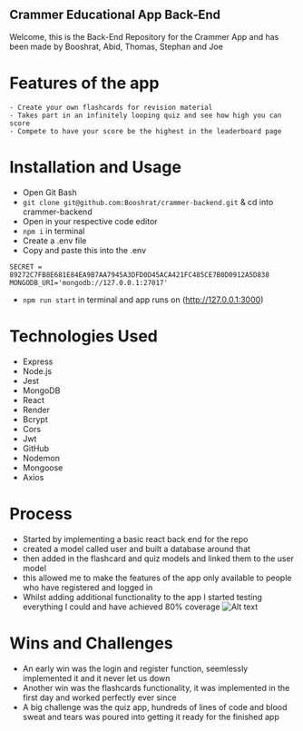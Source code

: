 ## Crammer Educational App Back-End

Welcome, this is the Back-End Repository for the Crammer App and has been made by Booshrat, Abid, Thomas, Stephan and Joe

# Features of the app

```
- Create your own flashcards for revision material
- Takes part in an infinitely looping quiz and see how high you can score
- Compete to have your score be the highest in the leaderboard page
```

# Installation and Usage

- Open Git Bash
- `git clone git@github.com:Booshrat/crammer-backend.git` & cd into crammer-backend
- Open in your respective code editor
- `npm i` in terminal
- Create a .env file
- Copy and paste this into the .env 
```
SECRET = 89272C7FB8E681E84EA9B7AA7945A3DFD0D45ACA421FC485CE7B0D0912A5D838
MONGODB_URI='mongodb://127.0.0.1:27017'
```
- `npm run start` in terminal and app runs on (http://127.0.0.1:3000)

# Technologies Used

- Express
- Node.js
- Jest
- MongoDB
- React
- Render
- Bcrypt
- Cors
- Jwt
- GitHub
- Nodemon
- Mongoose
- Axios

# Process

- Started by implementing a basic react back end for the repo
- created a model called user and built a database around that
- then added in the flashcard and quiz models and linked them to the user model
- this allowed me to make the features of the app only available to people who have registered and logged in
- Whilst adding additional functionality to the app I started testing everything I could and have achieved 80% coverage
![Alt text](image.png)

# Wins and Challenges

- An early win was the login and register function, seemlessly implemented it and it never let us down
- Another win was the flashcards functionality, it was implemented in the first day and worked perfectly ever since
- A big challenge was the quiz app, hundreds of lines of code and blood sweat and tears was poured into getting it ready for the finished app

